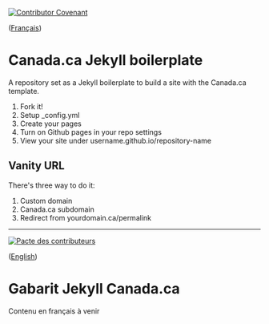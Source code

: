 [![Contributor Covenant](https://img.shields.io/badge/Contributor%20Covenant-v1.4%20adopted-ff69b4.svg)](CODE_OF_CONDUCT.md)

([Français](#Gabarit-Jekyll-Canada.ca))

# Canada.ca Jekyll boilerplate

A repository set as a Jekyll boilerplate to build a site with the Canada.ca template.

1. Fork it!
2. Setup _config.yml
3. Create your pages
4. Turn on Github pages in your repo settings
5. View your site under username.github.io/repository-name

## Vanity URL

There's three way to do it:

1. Custom domain
2. Canada.ca subdomain
3. Redirect from yourdomain.ca/permalink

______________________

[![Pacte des contributeurs](https://img.shields.io/badge/Pacte%20des%20contributeurs-v1.4%20adoptée-ff69b4.svg)](CODE_OF_CONDUCT.md)

([English](#Canada.ca-Jekyll-boilerplate))

# Gabarit Jekyll Canada.ca

Contenu en français à venir
